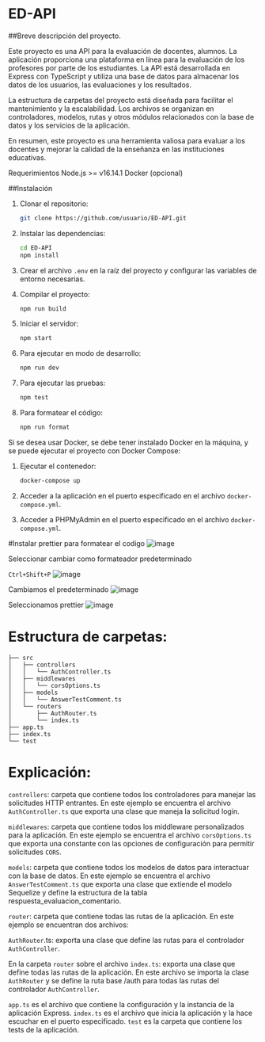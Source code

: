 # ED-API

##Breve descripción del proyecto.

Este proyecto es una API para la evaluación de docentes, alumnos. La aplicación proporciona una plataforma en línea para
la evaluación de los profesores por parte de los estudiantes. La API está desarrollada en Express con TypeScript y
utiliza una base de datos para almacenar los datos de los usuarios, las evaluaciones y los resultados.

La estructura de carpetas del proyecto está diseñada para facilitar el mantenimiento y la escalabilidad. Los archivos se
organizan en controladores, modelos, rutas y otros módulos relacionados con la base de datos y los servicios de la
aplicación.

En resumen, este proyecto es una herramienta valiosa para evaluar a los docentes y mejorar la calidad de la enseñanza en
las instituciones educativas.

Requerimientos Node.js >= v16.14.1 Docker (opcional)

##Instalación

1. Clonar el repositorio:

   ```sh
   git clone https://github.com/usuario/ED-API.git
   ```

2. Instalar las dependencias:

   ```sh
   cd ED-API
   npm install
   ```

3. Crear el archivo `.env` en la raíz del proyecto y configurar las variables de entorno necesarias.

4. Compilar el proyecto:

   ```sh
   npm run build
   ```

5. Iniciar el servidor:

   ```sh
   npm start
   ```

6. Para ejecutar en modo de desarrollo:

   ```sh
   npm run dev
   ```

7. Para ejecutar las pruebas:

   ```sh
   npm test
   ```

8. Para formatear el código:

   ```sh
   npm run format
   ```

Si se desea usar Docker, se debe tener instalado Docker en la máquina, y se puede ejecutar el proyecto con Docker
Compose:

1. Ejecutar el contenedor:

   ```sh
   docker-compose up
   ```

2. Acceder a la aplicación en el puerto especificado en el archivo `docker-compose.yml`.

3. Acceder a PHPMyAdmin en el puerto especificado en el archivo `docker-compose.yml`.

#Instalar prettier para formatear el codigo
![image](https://user-images.githubusercontent.com/85083888/219972326-637d43d1-518f-4af3-90fe-70688180bcfb.png)

Seleccionar cambiar como formateador predeterminado

`Ctrl+Shift+P`
![image](https://user-images.githubusercontent.com/85083888/219972576-4c3bfa51-6ffe-4018-9cc2-143042e1808d.png)

Cambiamos el predeterminado
![image](https://user-images.githubusercontent.com/85083888/219972597-01b3df2b-ecd1-4f27-ab3c-ddca01b27b83.png)

Seleccionamos prettier
![image](https://user-images.githubusercontent.com/85083888/219972614-b9cd6b27-0b1e-49e1-a223-e863d7b11d88.png)

# Estructura de carpetas:

```
├── src
│   ├── controllers
│   │   └── AuthController.ts
│   ├── middlewares
│   │   └── corsOptions.ts
│   ├── models
│   │   └── AnswerTestComment.ts
│   └── routers
│       ├── AuthRouter.ts
│       └── index.ts
├── app.ts
├── index.ts
└── test
```

# Explicación:

`controllers`: carpeta que contiene todos los controladores para manejar las solicitudes HTTP entrantes. En este ejemplo
se encuentra el archivo `AuthController.ts` que exporta una clase que maneja la solicitud login.

`middlewares`: carpeta que contiene todos los middleware personalizados para la aplicación. En este ejemplo se encuentra
el archivo `corsOptions.ts` que exporta una constante con las opciones de configuración para permitir solicitudes
`CORS`.

`models`: carpeta que contiene todos los modelos de datos para interactuar con la base de datos. En este ejemplo se
encuentra el archivo `AnswerTestComment.ts` que exporta una clase que extiende el modelo Sequelize y define la
estructura de la tabla respuesta_evaluacion_comentario.

`router`: carpeta que contiene todas las rutas de la aplicación. En este ejemplo se encuentran dos archivos:

`AuthRouter`.ts: exporta una clase que define las rutas para el controlador `AuthController`.

En la carpeta `router` sobre el archivo `index.ts`: exporta una clase que define todas las rutas de la aplicación. En
este archivo se importa la clase `AuthRouter` y se define la ruta base /auth para todas las rutas del controlador
`AuthController`.

`app.ts` es el archivo que contiene la configuración y la instancia de la aplicación Express. `index.ts` es el archivo
que inicia la aplicación y la hace escuchar en el puerto especificado. `test` es la carpeta que contiene los tests de la
aplicación.
